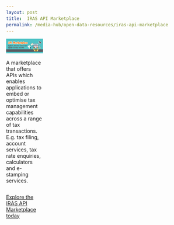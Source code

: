 ```yaml
---
layout: post
title:  IRAS API Marketplace 
permalink: /media-hub/open-data-resources/iras-api-marketplace
---
```


<div style="width:20%;display:flex;flex-wrap:wrap;">
  <div style="flex:20%"><a href="https://apiservices.iras.gov.sg/iras/devportal/" target="_blank"><img alt="IRAS API Marketplace" src="/images/media-hub/open-data-resources/iras-api.jpeg"></a>
</div>

A marketplace that offers APIs which enables applications to embed or optimise tax management capabilities across a range of tax transactions. E.g. tax filing, account services, tax rate enquiries, calculators and e-stamping services.

<a href="https://apiservices.iras.gov.sg/iras/devportal/" target="_blank">Explore the IRAS API Marketplace today</a>
